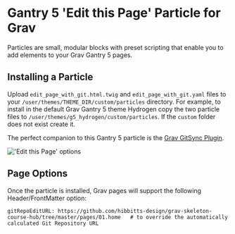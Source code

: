 # Gantry 5 'Edit this Page' Particle for Grav

Particles are small, modular blocks with preset scripting that enable you to add elements to your Grav Gantry 5 pages.

## Installing a Particle

Upload `edit_page_with_git.html.twig` and `edit_page_with_git.yaml` files to your `/user/themes/THEME_DIR/custom/particles` directory. For example, to install in the default Grav Gantry 5 theme Hydrogen copy the two particle files to `/user/themes/g5_hydrogen/custom/particles`. If the `custom` folder does not exist create it.

The perfect companion to this Gantry 5 particle is the [Grav GitSync Plugin](https://github.com/trilbymedia/grav-plugin-git-sync).

!['Edit this Page' options](https://github.com/hibbitts-design/grav-gantry5-particle-edit-page-with-git/blob/master/edit-this-page-options.png?raw=true)

## Page Options
Once the particle is installed, Grav pages will support the following Header/FrontMatter option:

```
gitRepoEditURL: https://github.com/hibbitts-design/grav-skeleton-course-hub/tree/master/pages/01.home   # to override the automatically calculated Git Repository URL
```
